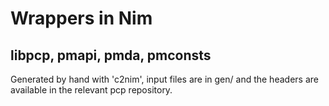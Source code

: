 # Wrappers in Nim

## libpcp, pmapi, pmda, pmconsts

Generated by hand with 'c2nim', input files are in gen/ and the headers are available in the relevant pcp repository.
